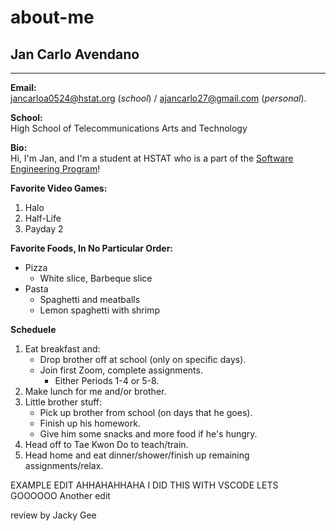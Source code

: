 # about-me

## Jan Carlo Avendano

---

**Email:**  
jancarloa0524@hstat.org (_school_) / ajancarlo27@gmail.com (_personal_).  

**School:**  
High School of Telecommunications Arts and Technology  

**Bio:**  
Hi, I'm Jan, and I'm a student at HSTAT who is a part of the [Software Engineering Program](https://hstatsep.github.io/index.html)!

**Favorite Video Games:** 
1. Halo
2. Half-Life
3. Payday 2

**Favorite Foods, In No Particular Order:**  
* Pizza
    * White slice, Barbeque slice
* Pasta
    * Spaghetti and meatballs
    * Lemon spaghetti with shrimp

**Scheduele**  
1. Eat breakfast and:
    * Drop brother off at school (only on specific days).
    * Join first Zoom, complete assignments.
        * Either Periods 1-4 or 5-8.
2. Make lunch for me and/or brother.
3. Little brother stuff:
    * Pick up brother from school (on days that he goes).
    * Finish up his homework.
    * Give him some snacks and more food if he's hungry.
4. Head off to Tae Kwon Do to teach/train. 
5. Head home and eat dinner/shower/finish up remaining assignments/relax. 

EXAMPLE EDIT
AHHAHAHHAHA I DID THIS WITH VSCODE LETS GOOOOOO
Another edit

review by Jacky Gee